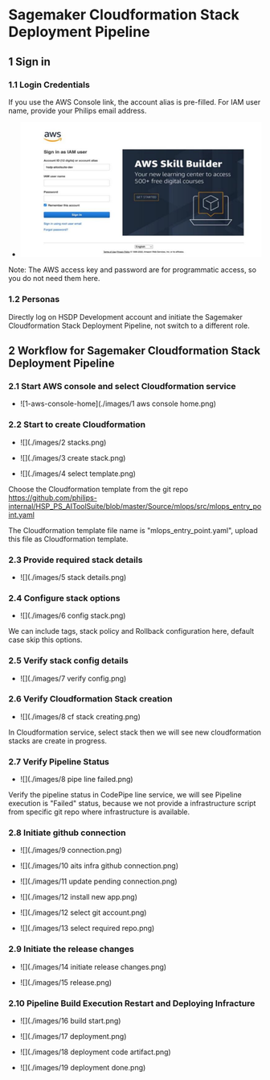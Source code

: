 # Sagemaker Cloudformation Stack Deployment Pipeline

## 1 Sign in

### 1.1 Login Credentials

If you use the AWS Console link, the account alias is pre-filled. For IAM user name, provide your
Philips email address.

- ![signin](./images/signin.png)

Note: The AWS access key and password are for programmatic access, so you do not need them
here.

### 1.2 Personas

Directly log on HSDP Development account and initiate the Sagemaker Cloudformation Stack Deployment Pipeline, not switch to a different role.

## 2 Workflow for Sagemaker Cloudformation Stack Deployment Pipeline

### 2.1 Start AWS console and select Cloudformation service

- ![1-aws-console-home](./images/1 aws console home.png)

### 2.2 Start to create Cloudformation


- ![](./images/2 stacks.png)

- ![](./images/3 create stack.png)

- ![](./images/4 select template.png)

Choose the Cloudformation template from the git repo https://github.com/philips-internal/HSP_PS_AIToolSuite/blob/master/Source/mlops/src/mlops_entry_point.yaml

The Cloudformation template file name is "mlops_entry_point.yaml", upload this file as Cloudformation template.

### 2.3 Provide required stack details

- ![](./images/5 stack details.png)

### 2.4 Configure stack options

- ![](./images/6 config stack.png)

We can include tags, stack policy and Rollback configuration here, default case skip this options.

### 2.5 Verify stack config details

- ![](./images/7 verify config.png)

### 2.6 Verify Cloudformation Stack creation

- ![](./images/8 cf stack creating.png)

In Cloudformation service, select stack then we will see new cloudformation stacks are create in progress.

### 2.7 Verify Pipeline Status

- ![](./images/8 pipe line failed.png)

Verify the pipeline status in CodePipe line service, we will see Pipeline execution is "Failed" status, 
because we not provide a infrastructure script from specific git repo where infrastructure is available.


### 2.8 Initiate github connection

- ![](./images/9 connection.png)

- ![](./images/10 aits infra github connection.png)

- ![](./images/11 update pending connection.png)

- ![](./images/12 install new app.png)

- ![](./images/12 select git account.png)

- ![](./images/13 select required repo.png)

### 2.9 Initiate the release changes

- ![](./images/14 initiate release changes.png)

- ![](./images/15 release.png)

### 2.10 Pipeline Build Execution Restart and Deploying Infracture

- ![](./images/16 build start.png)

- ![](./images/17 deployment.png)

- ![](./images/18 deployment code artifact.png)

- ![](./images/19 deployment done.png)








